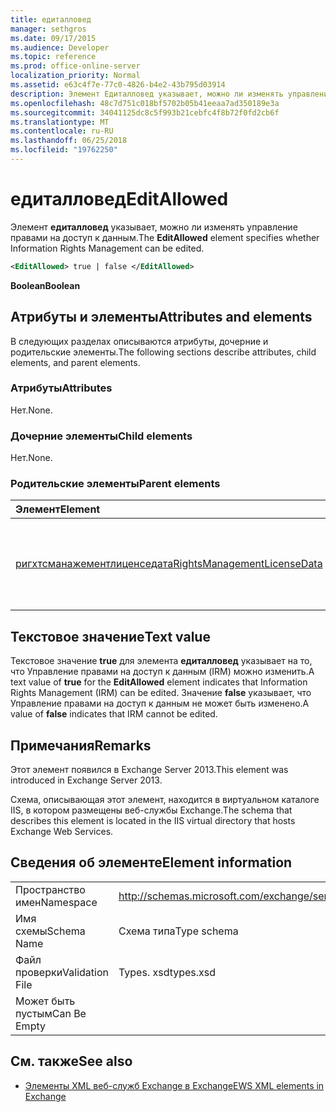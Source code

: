 ```yaml
---
title: едиталловед
manager: sethgros
ms.date: 09/17/2015
ms.audience: Developer
ms.topic: reference
ms.prod: office-online-server
localization_priority: Normal
ms.assetid: e63c4f7e-77c0-4826-b4e2-43b795d03914
description: Элемент Едиталловед указывает, можно ли изменять управление правами на доступ к данным.
ms.openlocfilehash: 48c7d751c018bf5702b05b41eeaa7ad350189e3a
ms.sourcegitcommit: 34041125dc8c5f993b21cebfc4f8b72f0fd2cb6f
ms.translationtype: MT
ms.contentlocale: ru-RU
ms.lasthandoff: 06/25/2018
ms.locfileid: "19762250"
---
```

# <a name="editallowed"></a><span data-ttu-id="a7ed9-103">едиталловед</span><span class="sxs-lookup"><span data-stu-id="a7ed9-103">EditAllowed</span></span>

<span data-ttu-id="a7ed9-104">Элемент **едиталловед** указывает, можно ли изменять управление правами на доступ к данным.</span><span class="sxs-lookup"><span data-stu-id="a7ed9-104">The **EditAllowed** element specifies whether Information Rights Management can be edited.</span></span> 
  
```XML
<EditAllowed> true | false </EditAllowed>
```

 <span data-ttu-id="a7ed9-105">**Boolean**</span><span class="sxs-lookup"><span data-stu-id="a7ed9-105">**Boolean**</span></span>
## <a name="attributes-and-elements"></a><span data-ttu-id="a7ed9-106">Атрибуты и элементы</span><span class="sxs-lookup"><span data-stu-id="a7ed9-106">Attributes and elements</span></span>

<span data-ttu-id="a7ed9-107">В следующих разделах описываются атрибуты, дочерние и родительские элементы.</span><span class="sxs-lookup"><span data-stu-id="a7ed9-107">The following sections describe attributes, child elements, and parent elements.</span></span>
  
### <a name="attributes"></a><span data-ttu-id="a7ed9-108">Атрибуты</span><span class="sxs-lookup"><span data-stu-id="a7ed9-108">Attributes</span></span>

<span data-ttu-id="a7ed9-109">Нет.</span><span class="sxs-lookup"><span data-stu-id="a7ed9-109">None.</span></span>
  
### <a name="child-elements"></a><span data-ttu-id="a7ed9-110">Дочерние элементы</span><span class="sxs-lookup"><span data-stu-id="a7ed9-110">Child elements</span></span>

<span data-ttu-id="a7ed9-111">Нет.</span><span class="sxs-lookup"><span data-stu-id="a7ed9-111">None.</span></span>
  
### <a name="parent-elements"></a><span data-ttu-id="a7ed9-112">Родительские элементы</span><span class="sxs-lookup"><span data-stu-id="a7ed9-112">Parent elements</span></span>

|<span data-ttu-id="a7ed9-113">**Элемент**</span><span class="sxs-lookup"><span data-stu-id="a7ed9-113">**Element**</span></span>|<span data-ttu-id="a7ed9-114">**Описание**</span><span class="sxs-lookup"><span data-stu-id="a7ed9-114">**Description**</span></span>|
|:-----|:-----|
|[<span data-ttu-id="a7ed9-115">ригхтсманажементлиценседата</span><span class="sxs-lookup"><span data-stu-id="a7ed9-115">RightsManagementLicenseData</span></span>](rightsmanagementlicensedata.md) <br/> |<span data-ttu-id="a7ed9-116">Указывает сведения о лицензии на управление правами.</span><span class="sxs-lookup"><span data-stu-id="a7ed9-116">Specifies information about the rights management license.</span></span>  <br/> |
   
## <a name="text-value"></a><span data-ttu-id="a7ed9-117">Текстовое значение</span><span class="sxs-lookup"><span data-stu-id="a7ed9-117">Text value</span></span>

<span data-ttu-id="a7ed9-118">Текстовое значение **true** для элемента **едиталловед** указывает на то, что Управление правами на доступ к данным (IRM) можно изменить.</span><span class="sxs-lookup"><span data-stu-id="a7ed9-118">A text value of **true** for the **EditAllowed** element indicates that Information Rights Management (IRM) can be edited.</span></span> <span data-ttu-id="a7ed9-119">Значение **false** указывает, что Управление правами на доступ к данным не может быть изменено.</span><span class="sxs-lookup"><span data-stu-id="a7ed9-119">A value of **false** indicates that IRM cannot be edited.</span></span> 
  
## <a name="remarks"></a><span data-ttu-id="a7ed9-120">Примечания</span><span class="sxs-lookup"><span data-stu-id="a7ed9-120">Remarks</span></span>

<span data-ttu-id="a7ed9-121">Этот элемент появился в Exchange Server 2013.</span><span class="sxs-lookup"><span data-stu-id="a7ed9-121">This element was introduced in Exchange Server 2013.</span></span>
  
<span data-ttu-id="a7ed9-122">Схема, описывающая этот элемент, находится в виртуальном каталоге IIS, в котором размещены веб-службы Exchange.</span><span class="sxs-lookup"><span data-stu-id="a7ed9-122">The schema that describes this element is located in the IIS virtual directory that hosts Exchange Web Services.</span></span>
  
## <a name="element-information"></a><span data-ttu-id="a7ed9-123">Сведения об элементе</span><span class="sxs-lookup"><span data-stu-id="a7ed9-123">Element information</span></span>

|||
|:-----|:-----|
|<span data-ttu-id="a7ed9-124">Пространство имен</span><span class="sxs-lookup"><span data-stu-id="a7ed9-124">Namespace</span></span>  <br/> |http://schemas.microsoft.com/exchange/services/2006/types  <br/> |
|<span data-ttu-id="a7ed9-125">Имя схемы</span><span class="sxs-lookup"><span data-stu-id="a7ed9-125">Schema Name</span></span>  <br/> |<span data-ttu-id="a7ed9-126">Схема типа</span><span class="sxs-lookup"><span data-stu-id="a7ed9-126">Type schema</span></span>  <br/> |
|<span data-ttu-id="a7ed9-127">Файл проверки</span><span class="sxs-lookup"><span data-stu-id="a7ed9-127">Validation File</span></span>  <br/> |<span data-ttu-id="a7ed9-128">Types. xsd</span><span class="sxs-lookup"><span data-stu-id="a7ed9-128">types.xsd</span></span>  <br/> |
|<span data-ttu-id="a7ed9-129">Может быть пустым</span><span class="sxs-lookup"><span data-stu-id="a7ed9-129">Can Be Empty</span></span>  <br/> ||
   
## <a name="see-also"></a><span data-ttu-id="a7ed9-130">См. также</span><span class="sxs-lookup"><span data-stu-id="a7ed9-130">See also</span></span>



- [<span data-ttu-id="a7ed9-131">Элементы XML веб-служб Exchange в Exchange</span><span class="sxs-lookup"><span data-stu-id="a7ed9-131">EWS XML elements in Exchange</span></span>](ews-xml-elements-in-exchange.md)

